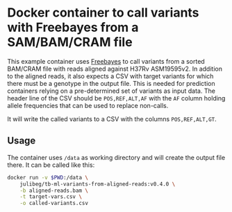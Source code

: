 # Docker container to call variants with Freebayes from a SAM/BAM/CRAM file

This example container uses [Freebayes](https://github.com/freebayes/freebayes)
to call variants from a sorted BAM/CRAM file with reads aligned against H37Rv
ASM19595v2. In addition to the aligned reads, it also expects a CSV with target
variants for which there must be a genotype in the output file. This is needed
for prediction containers relying on a pre-determined set of variants as input
data. The header line of the CSV should be `POS,REF,ALT,AF` with the `AF` column
holding allele frequencies that can be used to replace non-calls. 

It will write the called variants to a CSV with the columns `POS,REF,ALT,GT`.

## Usage

The container uses `/data` as working directory and will create the output file
there. It can be called like this:

```bash
docker run -v $PWD:/data \
    julibeg/tb-ml-variants-from-aligned-reads:v0.4.0 \
    -b aligned-reads.bam \
    -t target-vars.csv \
    -o called-variants.csv
```
